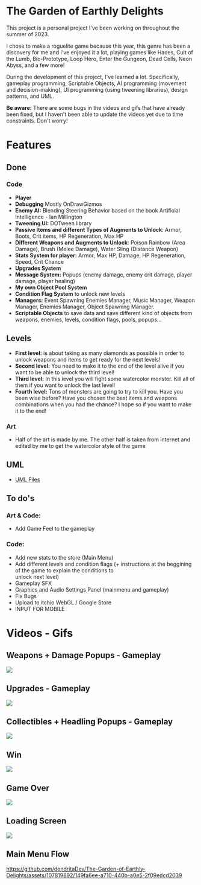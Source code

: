 # The Garden of Earthly Delights
This project is a personal project I've been working on throughout the summer of 2023.

I chose to make a roguelite game because this year, this genre has been a discovery for me and I've enjoyed it a lot, playing games like Hades, Cult of the Lumb, Bio-Prototype, Loop Hero, Enter the Gungeon, Dead Cells, Neon Abyss, and a few more!

During the development of this project, I've learned a lot. Specifically, gameplay programming, Scriptable Objects, AI programming (movement and decision-making), UI programming (using tweening libraries), design patterns, and UML.

**Be aware:** There are some bugs in the videos and gifs that have already been fixed, but I haven't been able to update the videos yet due to time constraints. Don't worry!

# Features
## Done
### Code
 - **Player**
 - **Debugging** Mostly OnDrawGizmos 
 - **Enemy AI:** Blending Steering Behavior based on the book Artificial Intelligence - Ian Millington
 - **Tweening UI:** DOTween library
 - **Passive Items and different Types of Augments to Unlock**: Armor, Boots, Crit items, HP Regeneration, Max HP
 - **Different Weapons and Augments to Unlock**: Poison Rainbow (Area Damage), Brush (Melee Damage), Water Sling (Distance Weapon)
 - **Stats System for player:** Armor, Max HP, Damage, HP Regeneration, Speed, Crit Chance
 - **Upgrades System**
 - **Message System:** Popups (enemy damage, enemy crit damage, player damage, player healing)
 - **My own Object Pool System**
 - **Condition Flag System** to unlock new levels
 - **Managers:** Event Spawning Enemies Manager, Music Manager, Weapon Manager, Enemies Manager, Object Spawning Manager.
 - **Scriptable Objects** to save data and save different kind of objects from weapons, enemies, levels, condition flags,
   pools, popups...

## Levels
- **First level:** is about taking as many diamonds as possible in order to unlock weapons and items to get ready for the next levels!
- **Second level:** You need to make it to the end of the level alive if you want to be able to unlock the third level!
- **Third level:** In this level you will fight some watercolor monster. Kill all of them if you want to unlock the last level!
- **Fourth level:** Tons of monsters are going to try to kill you. Have you been wise before? Have you chosen the best items and weapons combinations when you had the chance? I hope so if you want to make it to the end!

### Art
  - Half of the art is made by me. The other half is taken from internet and edited by me to get the watercolor style of       the game

## UML
  - [UML Files](https://drive.google.com/drive/folders/16DbW0m3QNyMtEOaptFkmP0oJ878A7_4L?usp=sharing)

## To do's
### Art & Code:
  - Add Game Feel to the gameplay
    
### Code:
  - Add new stats to the store (Main Menu)
  - Add different levels and condition flags (+ instructions at the beggining of the game to explain the conditions to    
    unlock next level)
  - Gameplay SFX
  - Graphics and Audio Settings Panel (mainmenu and gameplay)
  - Fix Bugs
  - Upload to itchio WebGL / Google Store
  - INPUT FOR MOBILE

# Videos - Gifs
## Weapons + Damage Popups - Gameplay
![](https://github.com/dendritaDev/The-Garden-of-Earthly-Delights/blob/main/Weapons.gif)

## Upgrades - Gameplay
![](https://github.com/dendritaDev/The-Garden-of-Earthly-Delights/blob/main/Upgrades.gif)

## Collectibles + Headling Popups - Gameplay
![](https://github.com/dendritaDev/The-Garden-of-Earthly-Delights/blob/main/Collectibles.gif)

## Win
![](https://github.com/dendritaDev/The-Garden-of-Earthly-Delights/blob/main/Win.gif)

## Game Over
![](https://github.com/dendritaDev/The-Garden-of-Earthly-Delights/blob/main/Game%20Over.gif)

## Loading Screen
![](https://github.com/dendritaDev/The-Garden-of-Earthly-Delights/blob/main/Loading%20Screen.gif)

## Main Menu Flow
https://github.com/dendritaDev/The-Garden-of-Earthly-Delights/assets/107819892/149fa6ee-a710-440b-a0e5-2f09edcd2039



